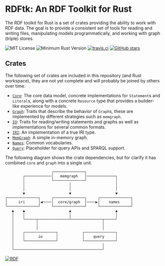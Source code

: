 # RDFtk: An RDF Toolkit for Rust

The RDF toolkit for Rust is a set of crates providing the ability to work with RDF data. The goal is to provide a 
consistent set of tools for reading and writing files, manipulating models programmatically, and working with graph
(triple) stores.

![MIT License](https://img.shields.io/badge/license-mit-118811.svg)
![Minimum Rust Version](https://img.shields.io/badge/Min%20Rust-1.40-green.svg)
[![travis.ci](https://travis-ci.org/johnstonskj/rust-rdftk.svg?branch=master)](https://travis-ci.org/johnstonskj/rust-rdftk)
[![GitHub stars](https://img.shields.io/github/stars/johnstonskj/rust-rdftk.svg)](https://github.com/johnstonskj/rust-rdftk/stargazers)

## Crates

The following set of crates are included in this repository (and Rust workspace), they are not yet complete and will 
probably be joined by others over time.

* [`Core`](./rdftk_core): The core data model, concrete implementations for `Statement`s and `Literal`s, along with a concrete
  `Resource` type that provides a builder-like experience for models. 
* [`Graph`](./rdftk_graph): Traits that describe the behavior of `Graph`s, these are implemented by different strategies such as `memgraph`.
* [`IO`](./rdftk_io): Traits for reading/writing statements and graphs as well as implementations for several common formats.
* [`IRI`](./rdftk_iri): An implementation of a true IRI type.
* [`MemGraph`](./rdftk_memgraph): A simple in-memory graph.
* [`Names`](./rdftk_names): Common vocabularies.
* [`Query`](./rdftk_query): Placeholder for query APIs and SPARQL support.

The following diagram shows the crate dependencies, but for clarify it has combined `core` and `graph` into a single 
unit.

```text
                     ┌──────────────┐
        ┌────────────│   memgraph   │─────────────┐
        │            └──────────────┘             │
        │                    │                    │
        │                    │                    │
        ▼                    ▼                    ▼
┌──────────────┐     ┌──────────────┐     ┌──────────────┐
│     iri      │◀────│  core/graph  │────▶│    names     │
└──────────────┘     └──────────────┘     └──────────────┘
   ▲    ▲                    ▲                    ▲
   │    │                    │                    │
   │    └─────┬──────────────┴──────────────┬─────┘
   │          │                             │
   │          │                             │
   │    ┌──────────────┐           ┌──────────────┐
   │    │      io      │           │    query     │
   │    └──────────────┘           └──────────────┘
   │                                        │
   └────────────────────────────────────────┘
```

[![RDF](https://www.w3.org/Icons/SW/Buttons/sw-rdf-blue.png)](http://www.w3.org/2001/sw/wiki/RDF)
